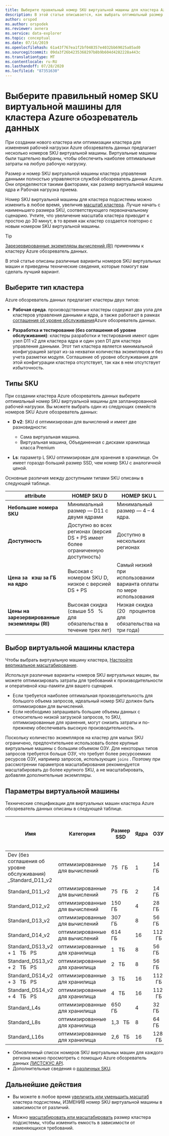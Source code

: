 ```yaml
---
title: Выберите правильный номер SKU виртуальной машины для кластера Azure обозреватель данных
description: В этой статье описывается, как выбрать оптимальный размер SKU для кластера Azure обозреватель данных.
author: orspod
ms.author: orspodek
ms.reviewer: avnera
ms.service: data-explorer
ms.topic: conceptual
ms.date: 07/14/2019
ms.openlocfilehash: 61a43f767ea1f2bf048357e4032bb69025a85ad0
ms.sourcegitcommit: 09da3f26b4235368297b8b9b604d4282228a443c
ms.translationtype: MT
ms.contentlocale: ru-RU
ms.lasthandoff: 07/28/2020
ms.locfileid: "87351630"
---
```

# <a name="select-the-correct-vm-sku-for-your-azure-data-explorer-cluster"></a>Выберите правильный номер SKU виртуальной машины для кластера Azure обозреватель данных 

При создании нового кластера или оптимизации кластера для изменения рабочей нагрузки Azure обозреватель данных предлагает несколько номеров SKU виртуальной машины. Виртуальные машины были тщательно выбраны, чтобы обеспечить наиболее оптимальные затраты на любую рабочую нагрузку. 

Размер и номер SKU виртуальной машины кластера управления данными полностью управляются службой обозреватель данных Azure. Они определяются такими факторами, как размер виртуальной машины ядра и Рабочая нагрузка приема. 

Номер SKU виртуальной машины для кластера подсистемы можно изменить в любое время, увеличив [масштаб кластера](manage-cluster-vertical-scaling.md). Лучше начать с наименьшего размера SKU, соответствующего первоначальному сценарию. Учтите, что увеличение масштаба кластера приводит к простою до 30 минут, в то время как кластер создается повторно с новым номером SKU виртуальной машины.

> [!TIP]
> [Зарезервированные экземпляры вычислений (RI)](https://docs.microsoft.com/azure/virtual-machines/windows/prepay-reserved-vm-instances) применимы к кластеру Azure обозреватель данных.  

В этой статье описаны различные варианты номеров SKU виртуальных машин и приведены технические сведения, которые помогут вам сделать лучший вариант.

## <a name="select-a-cluster-type"></a>Выберите тип кластера

Azure обозреватель данных предлагает кластеры двух типов:

* **Рабочая среда**. производственные кластеры содержат два узла для кластеров управления данными и ядра, а также работают в рамках [соглашения об уровне обслуживания](https://azure.microsoft.com/support/legal/sla/data-explorer/v1_0/)Azure обозреватель данных.

* **Разработка и тестирование (без соглашения об уровне обслуживания)**: кластеры разработки и тестирования имеют один узел D11 v2 для кластера ядра и один узел D1 для кластера управления данными. Этот тип кластера является минимальной конфигурацией затрат из-за нехватки количества экземпляров и без учета разметки модуля. Соглашение об уровне обслуживания для этой конфигурации кластера отсутствует, так как в нем отсутствует избыточность.

## <a name="sku-types"></a>Типы SKU

При создании кластера Azure обозреватель данных выберите *оптимальный* номер SKU виртуальной машины для запланированной рабочей нагрузки. Вы можете выбрать один из следующих семейств номеров SKU Azure обозреватель данных:

* **D v2**: SKU d оптимизирован для вычислений и имеет две разновидности:
    * Сама виртуальная машина.
    * Виртуальная машина, Объединенная с дисками хранилища класса Premium

* **Ls**: параметр L SKU оптимизирован для хранения в хранилище. Он имеет гораздо больший размер SSD, чем номер SKU с аналогичной ценой.

Основные различия между доступными типами SKU описаны в следующей таблице.
 
| attribute | НОМЕР SKU D | НОМЕР SKU L |
|---|---|---
|**Небольшие номера SKU**|Минимальный размер — D11 с двумя ядрами|Минимальный размер — 4 – 4 ядра. |
|**Доступность**|Доступно во всех регионах (версия DS + PS имеет более ограниченную доступность)|Доступно в нескольких регионах |
|**Цена за &nbsp; кэш за ГБ на ядро**|Высокая с номером SKU D, низкое с версией DS + PS|Самый низкий при использовании варианта оплаты по мере использования |
|**Цены на зарезервированные экземпляры (RI)**|Высокая скидка (свыше 55 &nbsp; % для обязательства в течение трех лет)|Низкая скидка (20 &nbsp; процентов для обязательства на три года) |  

## <a name="select-your-cluster-vm"></a>Выбор виртуальной машины кластера 

Чтобы выбрать виртуальную машину кластера, [Настройте вертикальное масштабирование](manage-cluster-vertical-scaling.md#configure-vertical-scaling). 

Используя различные варианты номеров SKU виртуальных машин, вы можете оптимизировать затраты для требований к производительности и оперативной кэш-памяти для вашего сценария. 
* Если требуется наиболее оптимальная производительность для большого объема запросов, идеальный номер SKU должен быть оптимизирован для вычислений. 
* Если необходимо запрашивать большие объемы данных с относительно низкой загрузкой запросов, то SKU, оптимизированные для хранения, могут снизить затраты и по-прежнему обеспечивать высокую производительность.

Поскольку количество экземпляров на кластер для малых SKU ограничено, предпочтительнее использовать более крупные виртуальные машины с большим объемом ОЗУ. Для некоторых типов запросов требуется больше ОЗУ, что требует более ресурсоемких ресурсов ОЗУ, например запросов, использующих `joins` . Поэтому при рассмотрении параметров масштабирования рекомендуется масштабировать до более крупного SKU, а не масштабировать, добавляя дополнительные экземпляры.

## <a name="vm-options"></a>Параметры виртуальной машины

Технические спецификации для виртуальных машин кластера Azure обозреватель данных описаны в следующей таблице.

|**Имя**| **Категория** | **Размер SSD** | **Ядра** | **ОЗУ** | **Диски хранилища класса Premium (1 &nbsp; ТБ)**| **Минимальное число экземпляров на кластер** | **Максимальное число экземпляров на кластер**
|---|---|---|---|---|---|---|---
|Dev (без соглашения об уровне обслуживания) _Standard_D11_v2| оптимизированные для вычислений | 75 &nbsp; ГБ    | 1 | 14 &nbsp; ГБ | 0 | 1 | 1
|Standard_D11_v2| оптимизированные для вычислений | 75 &nbsp; ГБ    | 2 | 14 &nbsp; ГБ | 0 | 2 | 8 
|Standard_D12_v2| оптимизированные для вычислений | 150 &nbsp; ГБ   | 4 | 28 &nbsp; ГБ | 0 | 2 | 16
|Standard_D13_v2| оптимизированные для вычислений | 307 &nbsp; ГБ   | 8 | 56 &nbsp; ГБ | 0 | 2 | 1000
|Standard_D14_v2| оптимизированные для вычислений | 614 &nbsp; ГБ   | 16| 112 &nbsp; ГБ | 0 | 2 | 1000
|Standard_DS13_v2 + 1 &nbsp; ТБ &nbsp; PS| оптимизированные для хранилища | 1 &nbsp; ТБ | 8 | 56 &nbsp; ГБ | 1 | 2 | 1000
|Standard_DS13_v2 + 2 &nbsp; ТБ &nbsp; PS| оптимизированные для хранилища | 2 &nbsp; ТБ | 8 | 56 &nbsp; ГБ | 2 | 2 | 1000
|Standard_DS14_v2 + 3 &nbsp; ТБ &nbsp; PS| оптимизированные для хранилища | 3 &nbsp; ТБ | 16 | 112 &nbsp; ГБ | 2 | 2 | 1000
|Standard_DS14_v2 + 4 &nbsp; ТБ &nbsp; PS| оптимизированные для хранилища | 4 &nbsp; ТБ | 16 | 112 &nbsp; ГБ | 4 | 2 | 1000
|Standard_L4s| оптимизированные для хранилища | 650 &nbsp; ГБ | 4 | 32 &nbsp; ГБ | 0 | 2 | 16
|Standard_L8s| оптимизированные для хранилища | 1,3 &nbsp; ТБ | 8 | 64 &nbsp; ГБ | 0 | 2 | 1000
|Standard_L16s| оптимизированные для хранилища | 2,6 &nbsp; ТБ | 16| 128 &nbsp; ГБ | 0 | 2 | 1000

* Обновленный список номеров SKU виртуальных машин для каждого региона можно просмотреть с помощью Azure обозреватель данных [ЛИСТСКУС API](/dotnet/api/microsoft.azure.management.kusto.clustersoperationsextensions.listskus?view=azure-dotnet). 
* Дополнительные сведения о [различных SKU](/azure/virtual-machines/windows/sizes). 

## <a name="next-steps"></a>Дальнейшие действия

* Вы можете в любое время [увеличить или уменьшить масштаб](manage-cluster-vertical-scaling.md) кластера подсистемы, ИЗМЕНИВ номер SKU виртуальной машины в зависимости от различий. 

* Можно [масштабировать или масштабировать](manage-cluster-horizontal-scaling.md) размер кластера подсистемы, чтобы изменить емкость в зависимости от изменяющихся требований.

